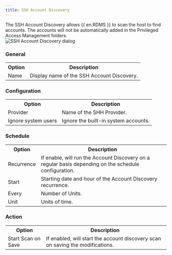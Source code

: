 ```yaml
---
title: SSH Account Discovery
---
```

The SSH Account Discovery allows {{ en.RDMS }} to scan the host to find accounts. The accounts will not be automatically added in the Privileged Access Management folders.  
![SSH Account Discovery dialog](https://webdevolutions.azureedge.net/docs/en/server/ServerOp8146.png) 

### General 

<table>
	<tr>
		<th>
Option 
		</th>
		<th>
Description 
		</th>
	</tr>
	<tr>
		<td>
Name 
		</td>
		<td>
Display name of the SSH Account Discovery. 
		</td>
	</tr>
</table>

### Configuration 

<table>
	<tr>
		<th>
Option 
		</th>
		<th>
Description 
		</th>
	</tr>
	<tr>
		<td>
Provider 
		</td>
		<td>
Name of the SHH Provider. 
		</td>
	</tr>
	<tr>
		<td>
Ignore system users 
		</td>
		<td>
Ignore the built-in system accounts. 
		</td>
	</tr>
</table>

### Schedule 

<table>
	<tr>
		<th>
Option 
		</th>
		<th>
Description 
		</th>
	</tr>
	<tr>
		<td>
Recurrence 
		</td>
		<td>
If enable, will run the Account Discovery on a regular basis depending on the schedule configuration. 
		</td>
	</tr>
	<tr>
		<td>
Start 
		</td>
		<td>
Starting date and hour of the Account Discovery recurrence. 
		</td>
	</tr>
	<tr>
		<td>
Every 
		</td>
		<td>
Number of Units. 
		</td>
	</tr>
	<tr>
		<td>
Unit 
		</td>
		<td>
Units of time. 
		</td>
	</tr>
</table>

### Action 

<table>
	<tr>
		<th>
Option 
		</th>
		<th>
Description 
		</th>
	</tr>
	<tr>
		<td>
Start Scan on Save 
		</td>
		<td>
If enabled, will start the account discovery scan on saving the modifications. 
		</td>
	</tr>
</table>

